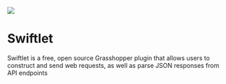 ![](https://github.com/enmerk4r/Swiftlet/blob/main/Assets/Logo/Logo_Readme.png)

# Swiftlet
Swiftlet is a free, open source Grasshopper plugin that allows users to construct and send web requests, as well as parse JSON responses from API endpoints
